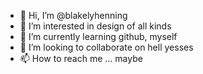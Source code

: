 - 👋 Hi, I’m @blakelyhenning
- 👀 I’m interested in design of all kinds
- 🌱 I’m currently learning github, myself
- 💞️ I’m looking to collaborate on hell yesses
- 📫 How to reach me ... maybe

<!---
blakelyhenning/blakelyhenning is a ✨ special ✨ repository because its `README.md` (this file) appears on your GitHub profile.
You can click the Preview link to take a look at your changes.
--->
